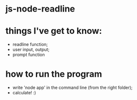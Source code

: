 ﻿# js-node-readline

# things I've get to know: 
* readline function;
* user input, output;
* prompt function

# how to run the program
* write 'node app' in the command line (from the right folder);
* calculate! :)
